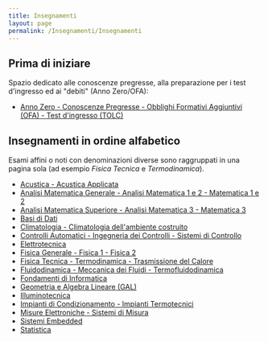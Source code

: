 ```yaml
---
title: Insegnamenti
layout: page
permalink: /Insegnamenti/Insegnamenti
---
```


## Prima di iniziare

Spazio dedicato alle conoscenze pregresse, alla preparazione per i test d'ingresso ed ai "debiti" (Anno Zero/OFA):

* [Anno Zero - Conoscenze Pregresse - Obblighi Formativi Aggiuntivi (OFA) - Test d'ingresso (TOLC)](./AnnoZero)

## Insegnamenti in ordine alfabetico

Esami affini o noti con denominazioni diverse sono raggruppati in una pagina sola (ad esempio _Fisica Tecnica_ e _Termodinamica_).

* [Acustica - Acustica Applicata](./Acustica)
* [Analisi Matematica Generale - Analisi Matematica 1 e 2 - Matematica 1 e 2](./AnalisiMatematica)
* [Analisi Matematica Superiore - Analisi Matematica 3 - Matematica 3](./AnalisiSuperiore)
* [Basi di Dati](./BasiDati)
* [Climatologia - Climatologia dell'ambiente costruito](./Climatologia)
* [Controlli Automatici - Ingegneria dei Controlli - Sistemi di Controllo](./ControlliAutomatici)
* [Elettrotecnica](./Elettrotecnica)
* [Fisica Generale - Fisica 1 - Fisica 2](./FisicaGenerale)
* [Fisica Tecnica - Termodinamica - Trasmissione del Calore](./FisicaTecnica)
* [Fluidodinamica - Meccanica dei Fluidi - Termofluidodinamica](./Fluidodinamica)
* [Fondamenti di Informatica](./FondamentiInformatica)
* [Geometria e Algebra Lineare (GAL)](./GeometriaAlgebraLineare)
* [Illuminotecnica](./Illuminotecnica)
* [Impianti di Condizionamento - Impianti Termotecnici](./ImpiantiCondizionamento)
* [Misure Elettroniche - Sistemi di Misura](./MisureElettroniche)
* [Sistemi Embedded](./SistemiEmbedded)
* [Statistica](./Statistica)

